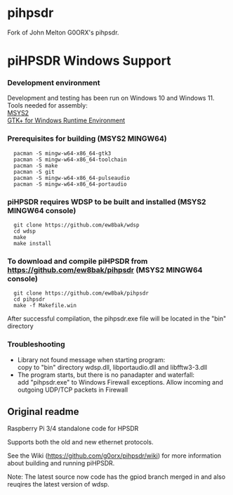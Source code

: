 # pihpsdr

Fork of John Melton G0ORX's pihpsdr.

# piHPSDR Windows Support
  
### Development environment

  Development and testing has been run on Windows 10 and Windows 11.
  Tools needed for assembly:</br>
    [MSYS2](https://www.msys2.org/)</br>
    [GTK+ for Windows Runtime Environment](https://github.com/tschoonj/GTK-for-Windows-Runtime-Environment-Installer)

### Prerequisites for building (MSYS2 MINGW64)

```
  pacman -S mingw-w64-x86_64-gtk3
  pacman -S mingw-w64-x86_64-toolchain
  pacman -S make
  pacman -S git
  pacman -S mingw-w64-x86_64-pulseaudio
  pacman -S mingw-w64-x86_64-portaudio
```

### piHPSDR requires WDSP to be built and installed (MSYS2 MINGW64 console)

```
  git clone https://github.com/ew8bak/wdsp
  cd wdsp
  make
  make install
```

### To download and compile piHPSDR from https://github.com/ew8bak/pihpsdr (MSYS2 MINGW64 console)

```
  git clone https://github.com/ew8bak/pihpsdr
  cd pihpsdr
  make -f Makefile.win
```
  After successful compilation, the pihpsdr.exe file will be located in the "bin" directory

### Troubleshooting

  - Library not found message when starting program:<br>
      copy to "bin" directory wdsp.dll, libportaudio.dll and libfftw3-3.dll
  - The program starts, but there is no panadapter and waterfall:<br>
      add "pihpsdr.exe" to Windows Firewall exceptions. Allow incoming and outgoing UDP/TCP packets in Firewall

## Original readme
Raspberry Pi 3/4 standalone code for HPSDR

Supports both the old and new ethernet protocols.

See the Wiki (https://github.com/g0orx/pihpsdr/wiki) for more information about building and running piHPSDR.

Note: The latest source now code has the gpiod branch merged in and also reuqires the latest version of wdsp.

